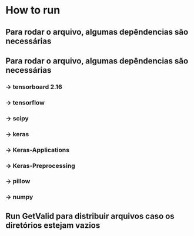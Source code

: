 # How to run

## Para rodar o arquivo, algumas depêndencias são necessárias

## Para rodar o arquivo, algumas depêndencias são necessárias

### -> tensorboard 2.16

### -> tensorflow

### -> scipy

### -> keras

### -> Keras-Applications

### -> Keras-Preprocessing

### -> pillow

### -> numpy

## Run GetValid para distribuir arquivos caso os diretórios estejam vazios

